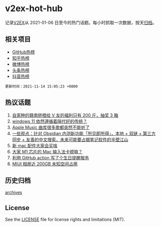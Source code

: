# v2ex-hot-hub

 记录[V2EX](https://www.v2ex.com/)从 2021-01-06 日至今的热门话题。每小时抓取一次数据，按天[归档](archives)。
 
 ## 相关项目

- [GitHub热榜](https://github.com/snaildev/github-hot-hub)
- [知乎热榜](https://github.com/snaildev/zhihu-hot-hub)
- [微博热榜](https://github.com/snaildev/weibo-hot-hub)
- [头条热榜](https://github.com/snaildev/toutiao-hot-hub)
- [抖音热榜](https://github.com/snaildev/douyin-hot-hub)


 `更新时间：2021-11-14 15:05:23 +0800`

## 热议话题

1. [自家种的赣南脐橙给 V 友的福利只有 200 斤，抽奖 3 箱](https://www.v2ex.com/t/815182)
1. [windows 11 依然遵循着隔代好的传统？](https://www.v2ex.com/t/815150)
1. [Apple Music 曲库很多歌都突然不能听了](https://www.v2ex.com/t/815140)
1. [一些观点：针对 Obsidian 内测新功能「所见即所得」，本地 + 双链 + 第三方同步 + 友善的中文搜索，未来可能要占据笔记软件的半壁江山](https://www.v2ex.com/t/815143)
1. [新 mac 配件大家会买啥](https://www.v2ex.com/t/815158)
1. [大家 M1 芯片的 Mac 输入法卡顿嘛？](https://www.v2ex.com/t/815139)
1. [利用 GitHub action 写了个生日提醒服务](https://www.v2ex.com/t/815160)
1. [MIUI 相册近 200GB 未知空间占用](https://www.v2ex.com/t/815212)

## 历史归档

[archives](archives)

## License

See the [LICENSE](LICENSE) file for license rights and limitations (MIT).

